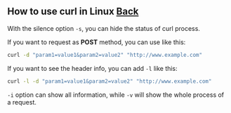 ## How to use curl in Linux [Back](./qa.md)

With the silence option `-s`, you can hide the status of curl process.

If you want to request as **POST** method, you can use like this:

```bash
curl -d "param1=value1&param2=value2" "http://www.example.com"
```

If you want to see the header info, you can add `-l` like this:

```bash
curl -l -d "param1=value1&param2=value2" "http://www.example.com"
```

`-i` option can show all information, while `-v` will show the whole process of a request.


